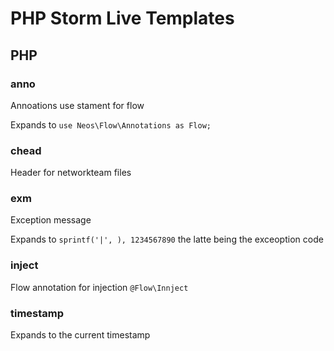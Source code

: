# PHP Storm Live Templates

## PHP

### anno
Annoations use stament for flow

Expands to `use Neos\Flow\Annotations as Flow;`

### chead
Header for networkteam files

### exm
Exception message

Expands to `sprintf('|', ), 1234567890` the latte being the exceoption code

### inject
Flow annotation for injection `@Flow\Innject`

### timestamp
Expands to the current timestamp
